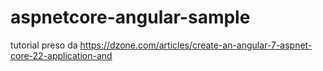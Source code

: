 # aspnetcore-angular-sample
tutorial preso da https://dzone.com/articles/create-an-angular-7-aspnet-core-22-application-and
